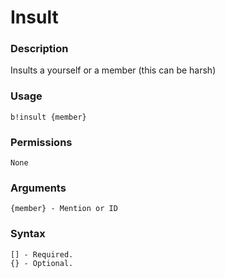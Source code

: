 # Insult

### **Description**

Insults a yourself or a member (this can be harsh)

### Usage

```
b!insult {member}
```

### Permissions

```
None
```

### Arguments

```
{member} - Mention or ID
```

### Syntax

```
[] - Required.
{} - Optional.
```

